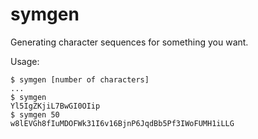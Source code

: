 # symgen
Generating character sequences for something you want.

Usage:

	$ symgen [number of characters]
	...
	$ symgen
	Yl5IgZKjiL7BwGI0OIip
	$ symgen 50
	w8lEVGh8fIuMDOFWk31I6v16BjnP6JqdBb5Pf3IWoFUMH1iLLG

